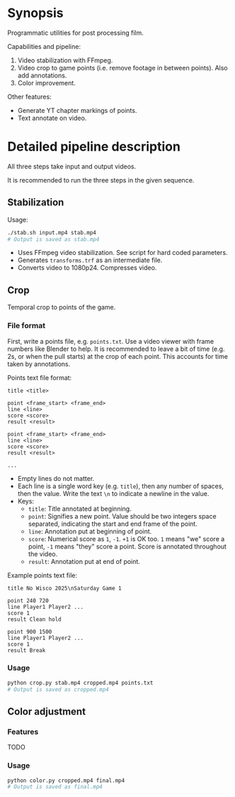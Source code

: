 # Synopsis

Programmatic utilities for post processing film.

Capabilities and pipeline:
1. Video stabilization with FFmpeg.
2. Video crop to game points (i.e. remove footage in between points).
   Also add annotations.
3. Color improvement.

Other features:
- Generate YT chapter markings of points.
- Text annotate on video.


# Detailed pipeline description

All three steps take input and output videos.

It is recommended to run the three steps in the given sequence.

## Stabilization

Usage:

```bash
./stab.sh input.mp4 stab.mp4
# Output is saved as stab.mp4
```

- Uses FFmpeg video stabilization. See script for hard coded parameters.
- Generates `transforms.trf` as an intermediate file.
- Converts video to 1080p24. Compresses video.

## Crop

Temporal crop to points of the game.

### File format

First, write a points file, e.g. `points.txt`.
Use a video viewer with frame numbers like Blender to help.
It is recommended to leave a bit of time (e.g. 2s, or when the pull starts) at the crop of each point.
This accounts for time taken by annotations.

Points text file format:

```
title <title>

point <frame_start> <frame_end>
line <line>
score <score>
result <result>

point <frame_start> <frame_end>
line <line>
score <score>
result <result>

...
```

- Empty lines do not matter.
- Each line is a single word key (e.g. `title`), then any number of spaces, then the value.
  Write the text `\n` to indicate a newline in the value.
- Keys:
    - `title`: Title annotated at beginning.
    - `point`: Signifies a new point. Value should be two integers space separated,
      indicating the start and end frame of the point.
    - `line`: Annotation put at beginning of point.
    - `score`: Numerical score as `1`, `-1`. `+1` is OK too.
      `1` means "we" score a point, `-1` means "they" score a point.
      Score is annotated throughout the video.
    - `result`: Annotation put at end of point.

Example points text file:

```
title No Wisco 2025\nSaturday Game 1

point 240 720
line Player1 Player2 ...
score 1
result Clean hold

point 900 1500
line Player1 Player2 ...
score 1
result Break
```

### Usage

```bash
python crop.py stab.mp4 cropped.mp4 points.txt
# Output is saved as cropped.mp4
```

## Color adjustment

### Features

TODO

### Usage

```bash
python color.py cropped.mp4 final.mp4
# Output is saved as final.mp4
```
